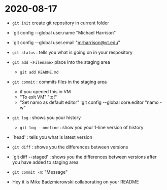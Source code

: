 # 2020-08-17

- `git init` create git repository in current folder
- `git config --global user.name "Michael Harrison"
- `git config --global user.email "mrharrison@vt.edu"

- `git status` : tells you what is going on in your respository
- `git add <Filename>` place <Filename> into the staging area
    - `git add README.md`
- `git commit` : commits files in the staging area
    - if you opened this in VM
    - "To exit VM" ":q!"
    - "Set namo as default editor" 'git config --global core.editor "namo -w"

- `git log` : shows you your history
    - `git log --oneline` : show you your 1-line version of history
- `head' : tells you what is latest version

- `git diff` : shows you the differences between versions
- `git diff --staged' : shows you the differences between versions after you have added to staging area
- `git commit -m`: "Message"


- Hey it is Mike Badzmierowski collaborating on your README
